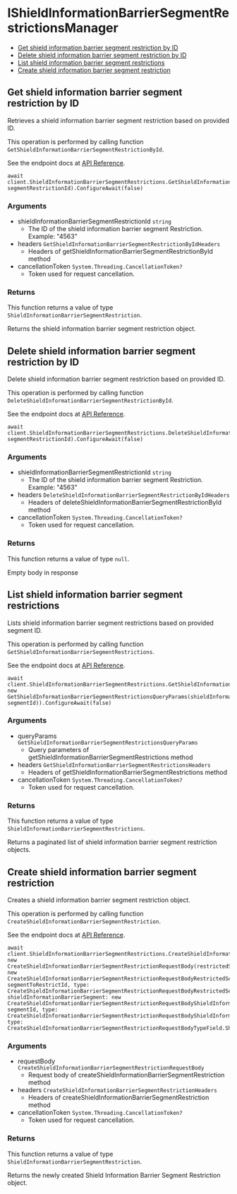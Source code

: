 # IShieldInformationBarrierSegmentRestrictionsManager


- [Get shield information barrier segment restriction by ID](#get-shield-information-barrier-segment-restriction-by-id)
- [Delete shield information barrier segment restriction by ID](#delete-shield-information-barrier-segment-restriction-by-id)
- [List shield information barrier segment restrictions](#list-shield-information-barrier-segment-restrictions)
- [Create shield information barrier segment restriction](#create-shield-information-barrier-segment-restriction)

## Get shield information barrier segment restriction by ID

Retrieves a shield information barrier segment
restriction based on provided ID.

This operation is performed by calling function `GetShieldInformationBarrierSegmentRestrictionById`.

See the endpoint docs at
[API Reference](https://developer.box.com/reference/get-shield-information-barrier-segment-restrictions-id/).

<!-- sample get_shield_information_barrier_segment_restrictions_id -->
```
await client.ShieldInformationBarrierSegmentRestrictions.GetShieldInformationBarrierSegmentRestrictionByIdAsync(shieldInformationBarrierSegmentRestrictionId: segmentRestrictionId).ConfigureAwait(false)
```

### Arguments

- shieldInformationBarrierSegmentRestrictionId `string`
  - The ID of the shield information barrier segment Restriction. Example: "4563"
- headers `GetShieldInformationBarrierSegmentRestrictionByIdHeaders`
  - Headers of getShieldInformationBarrierSegmentRestrictionById method
- cancellationToken `System.Threading.CancellationToken?`
  - Token used for request cancellation.


### Returns

This function returns a value of type `ShieldInformationBarrierSegmentRestriction`.

Returns the shield information barrier segment
restriction object.


## Delete shield information barrier segment restriction by ID

Delete shield information barrier segment restriction
based on provided ID.

This operation is performed by calling function `DeleteShieldInformationBarrierSegmentRestrictionById`.

See the endpoint docs at
[API Reference](https://developer.box.com/reference/delete-shield-information-barrier-segment-restrictions-id/).

<!-- sample delete_shield_information_barrier_segment_restrictions_id -->
```
await client.ShieldInformationBarrierSegmentRestrictions.DeleteShieldInformationBarrierSegmentRestrictionByIdAsync(shieldInformationBarrierSegmentRestrictionId: segmentRestrictionId).ConfigureAwait(false)
```

### Arguments

- shieldInformationBarrierSegmentRestrictionId `string`
  - The ID of the shield information barrier segment Restriction. Example: "4563"
- headers `DeleteShieldInformationBarrierSegmentRestrictionByIdHeaders`
  - Headers of deleteShieldInformationBarrierSegmentRestrictionById method
- cancellationToken `System.Threading.CancellationToken?`
  - Token used for request cancellation.


### Returns

This function returns a value of type `null`.

Empty body in response


## List shield information barrier segment restrictions

Lists shield information barrier segment restrictions
based on provided segment ID.

This operation is performed by calling function `GetShieldInformationBarrierSegmentRestrictions`.

See the endpoint docs at
[API Reference](https://developer.box.com/reference/get-shield-information-barrier-segment-restrictions/).

<!-- sample get_shield_information_barrier_segment_restrictions -->
```
await client.ShieldInformationBarrierSegmentRestrictions.GetShieldInformationBarrierSegmentRestrictionsAsync(queryParams: new GetShieldInformationBarrierSegmentRestrictionsQueryParams(shieldInformationBarrierSegmentId: segmentId)).ConfigureAwait(false)
```

### Arguments

- queryParams `GetShieldInformationBarrierSegmentRestrictionsQueryParams`
  - Query parameters of getShieldInformationBarrierSegmentRestrictions method
- headers `GetShieldInformationBarrierSegmentRestrictionsHeaders`
  - Headers of getShieldInformationBarrierSegmentRestrictions method
- cancellationToken `System.Threading.CancellationToken?`
  - Token used for request cancellation.


### Returns

This function returns a value of type `ShieldInformationBarrierSegmentRestrictions`.

Returns a paginated list of
shield information barrier segment restriction objects.


## Create shield information barrier segment restriction

Creates a shield information barrier
segment restriction object.

This operation is performed by calling function `CreateShieldInformationBarrierSegmentRestriction`.

See the endpoint docs at
[API Reference](https://developer.box.com/reference/post-shield-information-barrier-segment-restrictions/).

<!-- sample post_shield_information_barrier_segment_restrictions -->
```
await client.ShieldInformationBarrierSegmentRestrictions.CreateShieldInformationBarrierSegmentRestrictionAsync(requestBody: new CreateShieldInformationBarrierSegmentRestrictionRequestBody(restrictedSegment: new CreateShieldInformationBarrierSegmentRestrictionRequestBodyRestrictedSegmentField(id: segmentToRestrictId, type: CreateShieldInformationBarrierSegmentRestrictionRequestBodyRestrictedSegmentTypeField.ShieldInformationBarrierSegment), shieldInformationBarrierSegment: new CreateShieldInformationBarrierSegmentRestrictionRequestBodyShieldInformationBarrierSegmentField(id: segmentId, type: CreateShieldInformationBarrierSegmentRestrictionRequestBodyShieldInformationBarrierSegmentTypeField.ShieldInformationBarrierSegment), type: CreateShieldInformationBarrierSegmentRestrictionRequestBodyTypeField.ShieldInformationBarrierSegmentRestriction)).ConfigureAwait(false)
```

### Arguments

- requestBody `CreateShieldInformationBarrierSegmentRestrictionRequestBody`
  - Request body of createShieldInformationBarrierSegmentRestriction method
- headers `CreateShieldInformationBarrierSegmentRestrictionHeaders`
  - Headers of createShieldInformationBarrierSegmentRestriction method
- cancellationToken `System.Threading.CancellationToken?`
  - Token used for request cancellation.


### Returns

This function returns a value of type `ShieldInformationBarrierSegmentRestriction`.

Returns the newly created Shield
Information Barrier Segment Restriction object.


